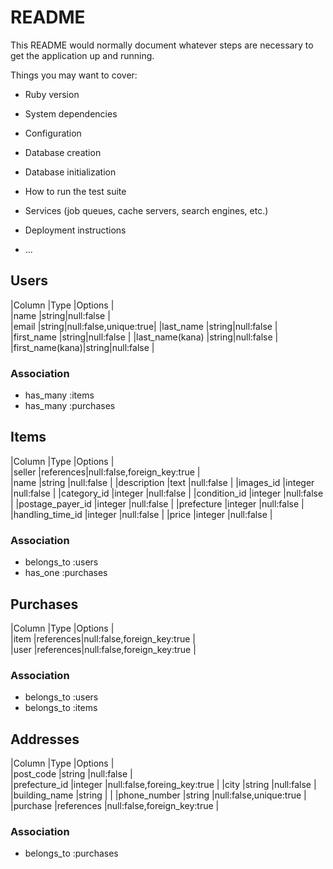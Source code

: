 # README

This README would normally document whatever steps are necessary to get the
application up and running.

Things you may want to cover:

* Ruby version

* System dependencies

* Configuration

* Database creation

* Database initialization

* How to run the test suite

* Services (job queues, cache servers, search engines, etc.)

* Deployment instructions

* ...

## Users

|Column          |Type  |Options               |  
|name            |string|null:false            |  
|email           |string|null:false,unique:true|
|last_name       |string|null:false            |
|first_name      |string|null:false            |
|last_name(kana) |string|null:false            |
|first_name(kana)|string|null:false            |


### Association

- has_many :items
- has_many :purchases

## Items

|Column           |Type      |Options                     |  
|seller           |references|null:false,foreign_key:true |  
|name             |string    |null:false                  |
|description      |text      |null:false                  |
|images_id        |integer   |null:false                  |
|category_id      |integer   |null:false                  |
|condition_id     |integer   |null:false                  |
|postage_payer_id |integer   |null:false                  |
|prefecture       |integer   |null:false                  |
|handling_time_id |integer   |null:false                  |
|price            |integer   |null:false                  |


### Association

- belongs_to :users
- has_one :purchases

## Purchases

|Column |Type      |Options                     |  
|item   |references|null:false,foreign_key:true |  
|user   |references|null:false,foreign_key:true |

### Association

- belongs_to :users
- belongs_to :items

## Addresses

|Column        |Type       |Options                     |  
|post_code     |string     |null:false                  |  
|prefecture_id |integer    |null:false,foreing_key:true |
|city          |string     |null:false                  |
|building_name |string     |                            |
|phone_number  |string     |null:false,unique:true      |
|purchase      |references |null:false,foreign_key:true |


### Association

- belongs_to :purchases